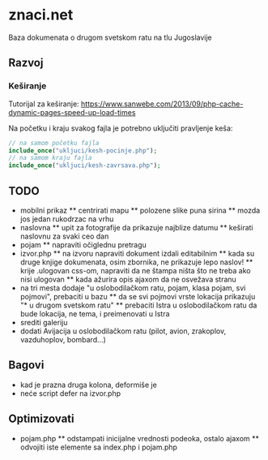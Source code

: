# znaci.net

Baza dokumenata o drugom svetskom ratu na tlu Jugoslavije

## Razvoj

### Keširanje

Tutorijal za keširanje: https://www.sanwebe.com/2013/09/php-cache-dynamic-pages-speed-up-load-times

Na početku i kraju svakog fajla je potrebno uključiti pravljenje keša:

```php
// na samom početku fajla
include_once("ukljuci/kesh-pocinje.php");
// na samom kraju fajla
include_once("ukljuci/kesh-zavrsava.php");
```

## TODO
* mobilni prikaz
  ** centrirati mapu
  ** polozene slike puna sirina
  ** mozda jos jedan rukodrzac na vrhu
* naslovna
  ** upit za fotografije da prikazuje najblize datumu
  ** keširati naslovnu za svaki ceo dan
* pojam
  ** napraviti očiglednu pretragu
* izvor.php
  ** na izvoru napraviti dokument izdali editabilnim
  ** kada su druge knjige dokumenata, osim zbornika, ne prikazuje lepo naslov!
  ** krije .ulogovan css-om, napraviti da ne štampa ništa što ne treba ako nisi ulogovan
  ** kada ažurira opis ajaxom da ne osvežava stranu
* na tri mesta dodaje "u oslobodilačkom ratu, pojam, klasa pojam, svi pojmovi", prebaciti u bazu
  ** da se svi pojmovi vrste lokacija prikazuju "* u drugom svetskom ratu"
  ** prebaciti Istra u oslobodilačkom ratu da bude lokacija, ne tema, i preimenovati u Istra
* srediti galeriju
* dodati Avijacija u oslobodilačkom ratu (pilot, avion, zrakoplov, vazduhoplov, bombard...)

## Bagovi

* kad je prazna druga kolona, deformiše je
* neće script defer na izvor.php

## Optimizovati

* pojam.php
  ** odstampati inicijalne vrednosti podeoka, ostalo ajaxom
  ** odvojiti iste elemente sa index.php i pojam.php
